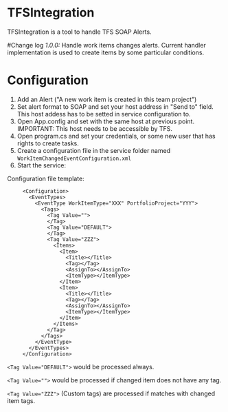 # TFSIntegration
TFSIntegration is a tool to handle TFS SOAP Alerts.

#Change log
*1.0.0:* Handle work items changes alerts. Current handler implementation is used to create items by some particular conditions.

# Configuration
1. Add an Alert ("A new work item is created in this team project") 
2. Set alert format to SOAP and set your host address in "Send to" field. This host addess has to be setted in service configuration to.
3. Open App.config and set <add key="host" value=""/> with the same host at previous point. IMPORTANT: This host needs to be accessible by TFS.
4. Open program.cs and set your credentials, or some new user that has rights to create tasks.
5. Create a configuration file in the service folder named `WorkItemChangedEventConfiguration.xml`
6. Start the service:

Configuration file template:
```
     <Configuration>
       <EventTypes>
         <EventType WorkItemType="XXX" PortfolioProject="YYY">
           <Tags>
             <Tag Value="">
             </Tag>
             <Tag Value="DEFAULT">
             </Tag>
             <Tag Value="ZZZ">
               <Items>
                 <Item>
                   <Title></Title>
                   <Tag></Tag>
                   <AssignTo></AssignTo>
                   <ItemType></ItemType>
                 </Item>
                 <Item>
                   <Title></Title>
                   <Tag></Tag>
                   <AssignTo></AssignTo>
                   <ItemType></ItemType>
                 </Item>
               </Items>
             </Tag>
           </Tags>
         </EventType>
       </EventTypes>
     </Configuration>
```
`<Tag Value="DEFAULT">` would be processed always.

`<Tag Value="">` would be processed if changed item does not have any tag.

`<Tag Value="ZZZ">` (Custom tags) are processed if matches with changed item tags.
